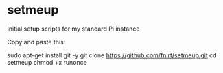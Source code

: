 # setmeup
Initial setup scripts for my standard Pi instance



Copy and paste this:


sudo apt-get install git -y
git clone https://github.com/fnirt/setmeup.git
cd setmeup
chmod +x runonce

